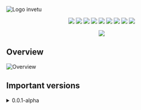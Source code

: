 ![Logo invetu](https://github.com/devkiloton/react-vite-app/assets/78966160/069f8845-5c91-4c46-819e-d4a8c1b6f77b)

<p align="center"> 
<img src="https://img.shields.io/badge/React-20232A?style=for-the-badge&logo=react&logoColor=61DAFB" />
<img src="https://img.shields.io/badge/Redux-593D88?style=for-the-badge&logo=redux&logoColor=white" />
<img src="https://img.shields.io/badge/Vite-B73BFE?style=for-the-badge&logo=vite&logoColor=FFD62E" />
<img src="https://img.shields.io/badge/Render-46E3B7?style=for-the-badge&logo=render&logoColor=white" />
<img src="https://img.shields.io/badge/daisyUI-1ad1a5?style=for-the-badge&logo=daisyui&logoColor=white" />
<img src="https://img.shields.io/badge/Tailwind_CSS-38B2AC?style=for-the-badge&logo=tailwind-css&logoColor=white" />
  <img src="https://img.shields.io/badge/TypeScript-007ACC?style=for-the-badge&logo=typescript&logoColor=white" />
   <img src="https://img.shields.io/badge/firebase-ffca28?style=for-the-badge&logo=firebase&logoColor=black" />
  <img src="https://img.shields.io/badge/React_Router-CA4245?style=for-the-badge&logo=react-router&logoColor=white" />
</p>
<p align="center">
  <img src="https://spotify-github-profile.vercel.app/api/view?uid=22yoc4ioabem6hfrtwxudllsy&cover_image=true&theme=novatorem&show_offline=true&background_color=121212&interchange=true&bar_color=53b14f&bar_color_cover=false"/>
</p>

## Overview
![Overview](https://github.com/devkiloton/react-vite-app/assets/78966160/8089f440-0a5b-48c2-8710-712c76087b52)

## Important versions
<details><summary>0.0.1-alpha</summary>
  <li>After 3 weekends(and a few days in the week) of development, took the decision to create a landing page and make Invetu available for free.</li>
  <li>Some components are presenting bugs, the application make too many request and the functionalities are very limited. I am aware of these issues and I'll improve the application in the next versions</li>
  <li>The baby is born! 🔥</li>
</details>




